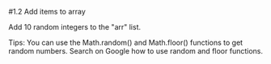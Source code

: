 #1.2 Add items to array

Add 10 random integers to the "arr" list.

Tips:
You can use the Math.random() and Math.floor() functions to get random numbers.
Search on Google how to use random and floor functions.
